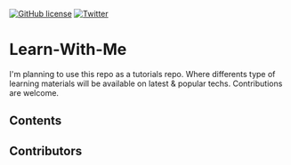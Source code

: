 [![GitHub license](https://img.shields.io/github/license/risul3/Learn-With-Me?style=flat-square)](https://github.com/risul3/Learn-With-Me/blob/master/LICENSE)
[![Twitter](https://img.shields.io/twitter/url?url=https%3A%2F%2Fgithub.com%2Frisul3%2FLearn-With-Me)](https://twitter.com/intent/tweet?text=Wow:&url=https%3A%2F%2Fgithub.com%2Frisul3%2FLearn-With-Me)

# Learn-With-Me
I'm planning to use this repo as a tutorials repo. Where differents type of learning materials will be available on latest & popular techs. Contributions are welcome.

## Contents

## Contributors
